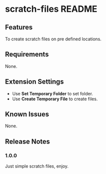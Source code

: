 # scratch-files README

## Features

To create scratch files on pre defined locations.

## Requirements

None.

## Extension Settings

* Use **Set Temporary Folder** to set folder.
* Use **Create Temporary File** to create files.

## Known Issues

None.

## Release Notes

### 1.0.0

Just simple scratch files, enjoy.
